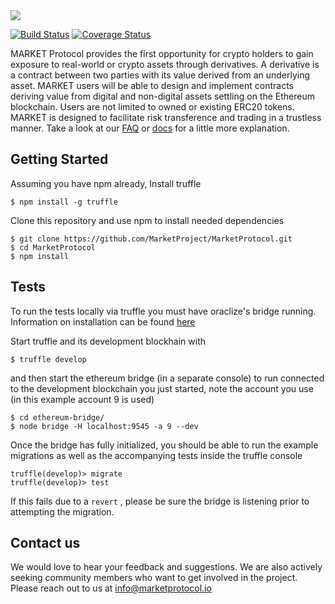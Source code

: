 <img src="https://image.ibb.co/mzSFa7/MARKET_logo_URL.png" align="middle">

[![Build Status](https://travis-ci.org/MarketProtocol/MarketProtocol.svg?branch=master)](https://travis-ci.org/MarketProject/MarketProtocol) [![Coverage Status](https://coveralls.io/repos/github/MarketProtocol/MarketProtocol/badge.svg?branch=master&service=github)](https://coveralls.io/github/MarketProject/MarketProtocol?branch=master)

MARKET Protocol provides the first opportunity for crypto holders to gain exposure to real-world or crypto assets through derivatives. A derivative is a contract between two parties with its value derived from an underlying asset. MARKET users will be able to design and implement contracts deriving value from digital and non-digital assets settling on the Ethereum blockchain. Users are not limited to owned or existing ERC20 tokens. MARKET is designed to facilitate risk transference and trading in a trustless manner.  Take a look at our [FAQ](https://github.com/MarketProject/MarketProtocol/wiki/Frequently-Asked-Questions) or [docs](http://docs.marketprotocol.io) for a little more explanation.

## Getting Started
Assuming you have npm already, Install truffle
```
$ npm install -g truffle
```

Clone this repository and use npm to install needed dependencies
```
$ git clone https://github.com/MarketProject/MarketProtocol.git
$ cd MarketProtocol
$ npm install
```


## Tests
To run the tests locally via truffle you must have oraclize's bridge
running. Information on installation can be found [here](https://github.com/MarketProject/ethereum-bridge)

Start truffle and its development blockhain with
```
$ truffle develop
```

and then start the ethereum bridge (in a separate console) to run connected
to the development blockchain you just started, note the account you use (in this example account 9 is used)

```
$ cd ethereum-bridge/
$ node bridge -H localhost:9545 -a 9 --dev
```

Once the bridge has fully initialized, you should be able to run the example migrations as well
as the accompanying tests inside the truffle console

```
truffle(develop)> migrate
truffle(develop)> test
```

If this fails due to a `revert` , please be sure the bridge is listening prior to attempting the migration.



## Contact us
We would love to hear your feedback and suggestions. We are also actively seeking community members who want to get involved in the project.  Please reach out to us at info@marketprotocol.io

